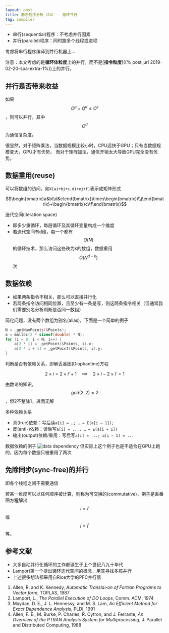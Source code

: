 ```yaml
---
layout: post
title: 静态程序分析（24）-- 循环并行
tag: compiler
---
```


* 串行(sequential)程序：不考虑并行因素
* 并行(parallel)程序：同时跑多个线程或进程

考虑将串行程序编译到并行机器上...

注意：本文考虑的是**循环体粒度**上的并行，而不是[**指令粒度**]({% post_url 2019-02-20-spa-extra-1%})上的并行。

<!--more-->

## 并行是否带来收益
如果$$O^p+O^d\leq O^s$$，则可以并行，其中$$O^d$$为通信复杂度。

很显然，对于矩阵乘法，当数据规模比较小时，CPU远快于GPU；只有当数据规模变大，GPU才有优势。
而对于矩阵加法，通信开销太大导致GPU完全没有优势。

## 数据重用(reuse)
可以将数组的访问，如`X[ai+bj+c,di+ej+f]`表示成矩阵形式

$$\begin{bmatrix}a&b\\d&e\end{bmatrix}\times\begin{bmatrix}i\\j\end{bmatrix}+\begin{bmatrix}c\\f\end{bmatrix}$$

迭代空间(iteration space)
* 即多少重循环，每层循环及其循环变量构成一个维度
* 若迭代空间有d维，每一个都有$$O(N)$$的循环技术，那么访问这些秩为k的数组，数据重用$$O(N^{d-k})$$次

## 数据依赖
* 如果两条指令不相关，那么可以直接并行化
* 若两条指令访问相同位置，且至少有一条是写，则这两条指令相关（但通常我们需要别名分析判断是否同一数组）

简化问题，没有两个数组为别名(alias)。下面是一个简单的例子

```cpp
N = _getNumPoints(&Points); 
a = malloc(2 * sizeof(double) * N); 
for (i = 0; i < N; i++) { 
    a[2 * i] = _getPoint(&Points, i).x; 
    a[2 * i + 1] = _getPoint(&Points, i).y; 
}
```

判断是否有依赖关系，即解丢番图(Diophantine)方程

$$2\times i=2\times i'+1\quad\implies\quad 2\times i-2\times i'=1$$

由数论的知识，$$gcd(2,2)=2$$，但2不整除1，进而无解

多种依赖关系
* 真(true)依赖：写后读`a[i] = …; … = E(a[i – 1]);`
* 反(anti-)依赖：读后写`a[i] = ...; … = E(a[i + 1])`
* 输出(output)依赖/重用：写后写`a[i] = ...; a[i – 1] = ...`

数据依赖的例子
![data dependency]({{"/assets/images/Compiler/data-dependency-eg.PNG"|absolute_url}})
但实际上这个例子也是不适合在GPU上跑的，因为每个数据只被重用了两次

## 免除同步(sync-free)的并行
即各个线程之间不需要通信

若某一维度可以以任何顺序被计算，则称为可交换的(commutative)，例子是丢番图方程解出$$i=i'$$或$$j=j'$$等。

## 参考文献
* 大多自动并行化循环的工作都诞生于上个世纪八九十年代
* Lamport第一个提出循环迭代空间的概念，用其寻找多核并行
* 上述很多想法都采用自Rice大学的PFC并行器

1. Allen, R. and K. Kennedy, *Automatic Transla>on of Fortran Programs to Vector form*, TOPLAS, 1987
2. Lamport, L., *The Parallel Execution of DO Loops*, Comm. ACM, 1974
3. Maydan, D. E., J. L. Hennessy, and M. S. Lam, *An Efficient Method for Exact Dependence Analysis*, PLDI, 1991
4. Allen, F. E., M. Burke, P. Charles, R. Cytron, and J. Ferrante, *An Overview of the PTRAN Analysis System for Multiprocessing*, J. Parallel and Distributed Computing, 1988